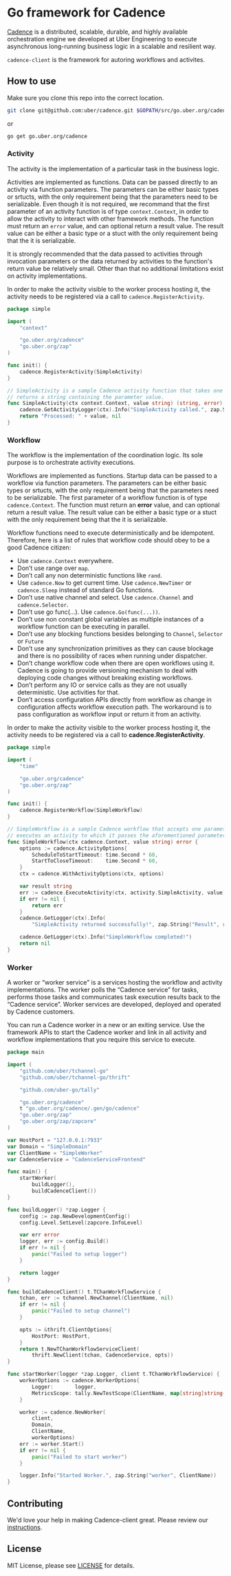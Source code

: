 # Go framework for Cadence
[Cadence](https://github.com/uber/cadence) is a distributed, scalable, durable, and highly available orchestration engine we developed at Uber Engineering to execute asynchronous long-running business logic in a scalable and resilient way.

`cadence-client` is the framework for autoring workflows and activites.

## How to use

Make sure you clone this repo into the correct location.

```bash
git clone git@github.com:uber/cadence.git $GOPATH/src/go.uber.org/cadence
```

or

```bash
go get go.uber.org/cadence
```

### Activity

The activity is the implementation of a particular task in the business logic. 

Activities are implemented as functions. Data can be passed directly to an activity via function parameters. The parameters can be either basic types or srtucts, with the only requirement being that the parameters need to be serializable. Even though it is not required, we recommand that the first parameter of an activity function is of type `context.Context`, in order to allow the activity to interact with other framework methods. The function must return an `error` value, and can optional return a result value. The result value can be either a basic type or a stuct with the only requirement being that the it is serializable.

It is strongly recommended that the data passed to activities through invocation parameters or the data returned by activities to the function's return value be relatively small. Other than that no additional limitations exist on activity implementations.

In order to make the activity visible to the worker process hosting it, the activity needs to be registered via a call to `cadence.RegisterActivity`.

```go
package simple

import (
	"context"

	"go.uber.org/cadence"
	"go.uber.org/zap"
)

func init() {
	cadence.RegisterActivity(SimpleActivity)
}

// SimpleActivity is a sample Cadence activity function that takes one parameter and
// returns a string containing the parameter value.
func SimpleActivity(ctx context.Context, value string) (string, error) {
	cadence.GetActivityLogger(ctx).Info("SimpleActivity called.", zap.String("Value", value))
	return "Processed: " + value, nil
}
```

### Workflow

The workflow is the implementation of the coordination logic. Its sole purpose is to orchestrate activity executions.

Workflows are implemented as functions. Startup data can be passed to a workflow via function parameters. The parameters can be either basic types or srtucts, with the only requirement being that the parameters need to be serializable. The first parameter of a workflow function is of type `cadence.Context`. The function must return an **error** value, and can optional return a result value. The result value can be either a basic type or a stuct with the only requirement being that the it is serializable.

Workflow functions need to execute deterministically and be idempotent. Therefore, here is a list of rules that workflow code should obey to be a good Cadence citizen:
* Use `cadence.Context` everywhere.
* Don’t use range over `map`.
* Don’t call any non deterministic functions like `rand`.
* Use `cadence.Now` to get current time. Use `cadence.NewTimer` or `cadence.Sleep` instead of standard Go functions.
* Don’t use native channel and select. Use `cadence.Channel` and `cadence.Selector`.
* Don’t use go func(...). Use `cadence.Go(func(...))`.
* Don’t use non constant global variables as multiple instances of a workflow function can be executing in parallel.
* Don’t use any blocking functions besides belonging to `Channel`, `Selector` or `Future`
* Don’t use any synchronization primitives as they can cause blockage and there is no possibility of races when running under dispatcher.
* Don’t change workflow code when there are open workflows using it. Cadence is going to provide versioning mechanism to deal with deploying code changes without breaking existing workflows.
* Don’t perform any IO or service calls as they are not usually deterministic. Use activities for that.
* Don’t access configuration APIs directly from workflow as change in configuration affects workflow execution path. The workaround is to pass configuration as workflow input or return it from an activity.

In order to make the activity visible to the worker process hosting it, the activity needs to be registered via a call to **cadence.RegisterActivity**.

```go
package simple

import (
	"time"

	"go.uber.org/cadence"
    "go.uber.org/zap"
)

func init() {
	cadence.RegisterWorkflow(SimpleWorkflow)
}

// SimpleWorkflow is a sample Cadence workflow that accepts one parameter and
// executes an activity to which it passes the aforementioned parameter.
func SimpleWorkflow(ctx cadence.Context, value string) error {
	options := cadence.ActivityOptions{
		ScheduleToStartTimeout: time.Second * 60,
		StartToCloseTimeout:    time.Second * 60,
	}
	ctx = cadence.WithActivityOptions(ctx, options)

	var result string
	err := cadence.ExecuteActivity(ctx, activity.SimpleActivity, value).Get(ctx, &result)
	if err != nil {
		return err
	}
	cadence.GetLogger(ctx).Info(
		"SimpleActivity returned successfully!", zap.String("Result", result))

    cadence.GetLogger(ctx).Info("SimpleWorkflow completed!")
	return nil
}
```

### Worker

A worker or “worker service” is a services hosting the workflow and activity implementations. The worker polls the “Cadence service” for tasks, performs those tasks and communicates task execution results back to the “Cadence service”. Worker services are developed, deployed and operated by Cadence customers.

You can run a Cadence worker in a new or an exiting service. Use the framework APIs to start the Cadence worker and link in all activity and workflow implementations that you require this service to execute.

```go
package main

import (
	"github.com/uber/tchannel-go"
	"github.com/uber/tchannel-go/thrift"

	"github.com/uber-go/tally"

	"go.uber.org/cadence"
	t "go.uber.org/cadence/.gen/go/cadence"
	"go.uber.org/zap"
	"go.uber.org/zap/zapcore"
)

var HostPort = "127.0.0.1:7933"
var Domain = "SimpleDomain"
var ClientName = "SimpleWorker"
var CadenceService = "CadenceServiceFrontend"

func main() {
	startWorker(
		buildLogger(),
		buildCadenceClient())
}

func buildLogger() *zap.Logger {
	config := zap.NewDevelopmentConfig()
	config.Level.SetLevel(zapcore.InfoLevel)

	var err error
	logger, err := config.Build()
	if err != nil {
		panic("Failed to setup logger")
	}

	return logger
}

func buildCadenceClient() t.TChanWorkflowService {
	tchan, err := tchannel.NewChannel(ClientName, nil)
	if err != nil {
		panic("Failed to setup channel")
	}

	opts := &thrift.ClientOptions{
		HostPort: HostPort,
	}
	return t.NewTChanWorkflowServiceClient(
		thrift.NewClient(tchan, CadenceService, opts))
}

func startWorker(logger *zap.Logger, client t.TChanWorkflowService) {
	workerOptions := cadence.WorkerOptions{
		Logger:       logger,
		MetricsScope: tally.NewTestScope(ClientName, map[string]string{}),
	}

	worker := cadence.NewWorker(
		client,
		Domain,
		ClientName,
		workerOptions)
	err := worker.Start()
	if err != nil {
		panic("Failed to start worker")
	}

	logger.Info("Started Worker.", zap.String("worker", ClientName))
}
```

## Contributing
We'd love your help in making Cadence-client great. Please review our [instructions](CONTRIBUTING.md).

## License
MIT License, please see [LICENSE](LICENSE) for details.
